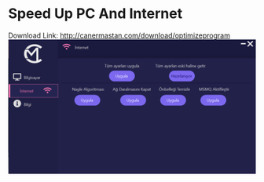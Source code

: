 # Speed Up PC And Internet
Download Link: http://canermastan.com/download/optimizeprogram
<br>
<img src="screenshot.png">
